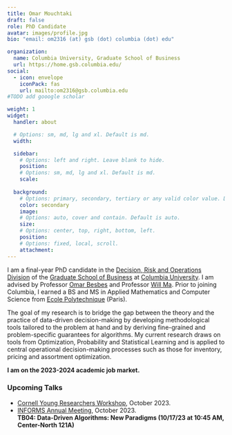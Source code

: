 ```yaml
---
title: Omar Mouchtaki
draft: false
role: PhD Candidate
avatar: images/profile.jpg
bio: "email: om2316 (at) gsb (dot) columbia (dot) edu" 

organization:
  name: Columbia University, Graduate School of Business
  url: https://home.gsb.columbia.edu/
social:
  - icon: envelope
    iconPack: fas
    url: mailto:om2316@gsb.columbia.edu
#TODO add gooogle scholar

weight: 1
widget:
  handler: about

  # Options: sm, md, lg and xl. Default is md.
  width:

  sidebar:
    # Options: left and right. Leave blank to hide.
    position:
    # Options: sm, md, lg and xl. Default is md.
    scale:
  
  background:
    # Options: primary, secondary, tertiary or any valid color value. Default is primary.
    color: secondary
    image:
    # Options: auto, cover and contain. Default is auto.
    size:
    # Options: center, top, right, bottom, left.
    position:
    # Options: fixed, local, scroll.
    attachment: 
---
```


I am a final-year PhD candidate in the [Decision, Risk and Operations Division](https://www8.gsb.columbia.edu/faculty-research/divisions/decision-risk-operations) of the [Graduate School of Business](https://home.gsb.columbia.edu/) at [Columbia University](https://www.columbia.edu/). I am advised by Professor [Omar Besbes](http://www.columbia.edu/~ob2105/) and Professor [Will Ma](http://www.columbia.edu/~wm2428/). Prior to joining Columbia, I earned a BS and MS in Applied Mathematics and Computer Science from [Ecole Polytechnique](https://www.polytechnique.edu/en) (Paris).

The goal of my research is to bridge the gap between the theory and the practice of data-driven decision-making by developing methodological tools tailored to the problem
at hand and by deriving fine-grained and problem-specific guarantees for algorithms. My current research draws on tools from Optimization, Probability and Statistical Learning and is applied to central operational decision-making processes such as those for inventory, pricing and assortment optimization.



**I am on the 2023-2024 academic job market.**


  

### Upcoming Talks

- [Cornell Young Researchers Workshop](https://www.orie.cornell.edu/orie-events/young-reseachers-workshop-2023), October 2023.  
- [INFORMS Annual Meeting](https://meetings.informs.org/wordpress/phoenix2023/), October 2023.  
  **TB04: Data-Driven Algorithms: New Paradigms (10/17/23 at 10:45 AM, Center-North 121A)** 


